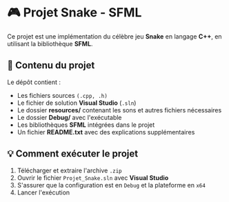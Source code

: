 # 🎮 Projet Snake - SFML

Ce projet est une implémentation du célèbre jeu **Snake** en langage **C++**, en utilisant la bibliothèque **SFML**.

## 📁 Contenu du projet

Le dépôt contient :

- Les fichiers sources `(.cpp, .h)`
- Le fichier de solution **Visual Studio** (`.sln`)
- Le dossier **resources/** contenant les sons et autres fichiers nécessaires
- Le dossier **Debug/** avec l'exécutable
- Les bibliothèques **SFML** intégrées dans le projet
- Un fichier **README.txt** avec des explications supplémentaires


## 💡 Comment exécuter le projet

1. Télécharger et extraire l'archive `.zip`
2. Ouvrir le fichier `Projet_Snake.sln` avec **Visual Studio**
3. S'assurer que la configuration est en `Debug` et la plateforme en `x64`
4. Lancer l'exécution


